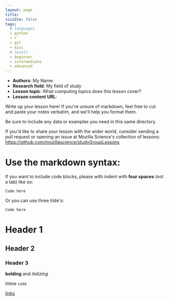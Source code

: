 ```yaml
---
layout: page
title:
visible: false
tags:
  # languages
  - python
  - r
  - git
  - misc
  # levels
  - beginner
  - intermediate
  - advanced
---
```

<!-- change visible to true if you want it on the site -->
<!-- remove any tags listed above that are not relevant -->

 - **Authors**: My Name
 - **Research field**: My field of study
 - **Lesson topic**: What computing topics does this lesson cover?
 - **Lesson content URL**: <link>

Write up your lesson here! If you're unsure of markdown, feel free to cut and paste your notes verbatim, and we'll help you format them.

Be sure to include any data or examples you need in this same directory.

If you'd like to share your lesson with the wider world, consider sending a pull request or opening an issue at Mozilla Science's collection of lessons: https://github.com/mozillascience/studyGroupLessons

# Use the markdown syntax:

If you want to include code blocks, please with indent with **four
spaces** (not a tab) like so:

    Code here

Or you can use three tilde's:

~~~
Code here
~~~


# Header 1

## Header 2

### Header 3

**bolding** and *italizing*

Inline `code`

[links](url)

